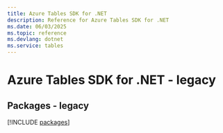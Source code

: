 ```yaml
---
title: Azure Tables SDK for .NET
description: Reference for Azure Tables SDK for .NET
ms.date: 06/03/2025
ms.topic: reference
ms.devlang: dotnet
ms.service: tables
---
```

# Azure Tables SDK for .NET - legacy
## Packages - legacy
[!INCLUDE [packages](tables-index.md)]